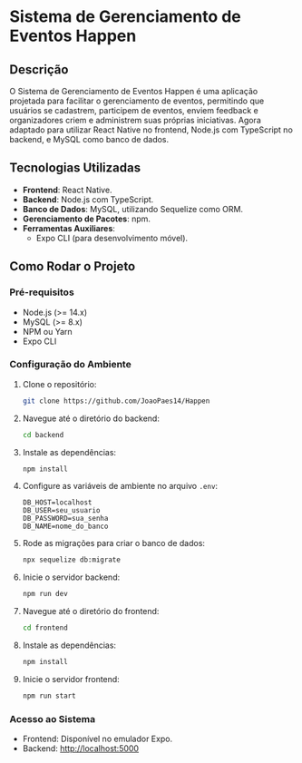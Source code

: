 # Sistema de Gerenciamento de Eventos Happen

## Descrição
O Sistema de Gerenciamento de Eventos Happen é uma aplicação projetada para facilitar o gerenciamento de eventos, permitindo que usuários se cadastrem, participem de eventos, enviem feedback e organizadores criem e administrem suas próprias iniciativas. Agora adaptado para utilizar React Native no frontend, Node.js com TypeScript no backend, e MySQL como banco de dados.

## Tecnologias Utilizadas
- **Frontend**: React Native.
- **Backend**: Node.js com TypeScript.
- **Banco de Dados**: MySQL, utilizando Sequelize como ORM.
- **Gerenciamento de Pacotes**: npm.
- **Ferramentas Auxiliares**:
  - Expo CLI (para desenvolvimento móvel).



## Como Rodar o Projeto
### Pré-requisitos
- Node.js (>= 14.x)
- MySQL (>= 8.x)
- NPM ou Yarn
- Expo CLI

### Configuração do Ambiente
1. Clone o repositório:
   ```bash
   git clone https://github.com/JoaoPaes14/Happen
   ```
2. Navegue até o diretório do backend:
   ```bash
   cd backend
   ```
3. Instale as dependências:
   ```bash
   npm install
   ```
4. Configure as variáveis de ambiente no arquivo `.env`:
   ```env
   DB_HOST=localhost
   DB_USER=seu_usuario
   DB_PASSWORD=sua_senha
   DB_NAME=nome_do_banco
   ```
5. Rode as migrações para criar o banco de dados:
   ```bash
   npx sequelize db:migrate
   ```
6. Inicie o servidor backend:
   ```bash
   npm run dev
   ```
7. Navegue até o diretório do frontend:
   ```bash
   cd frontend
   ```
8. Instale as dependências:
   ```bash
   npm install
   ```
9. Inicie o servidor frontend:
   ```bash
   npm run start
   ```

### Acesso ao Sistema
- Frontend: Disponível no emulador Expo.
- Backend: [http://localhost:5000](http://localhost:5000)


